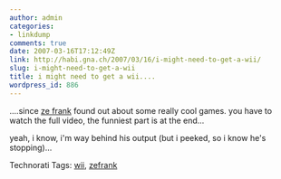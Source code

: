 ```yaml
---
author: admin
categories:
- linkdump
comments: true
date: 2007-03-16T17:12:49Z
link: http://habi.gna.ch/2007/03/16/i-might-need-to-get-a-wii/
slug: i-might-need-to-get-a-wii
title: i might need to get a wii....
wordpress_id: 886
---
```


....since [ze frank](http://www.zefrank.com/theshow/archives/2007/01/011807.html) found out about some really cool games. you have to watch the full video, the funniest part is at the end...

yeah, i know, i'm way behind his output (but i peeked, so i know he's stopping)...


Technorati Tags: [wii](http://www.technorati.com/tag/wii), [zefrank](http://www.technorati.com/tag/zefrank)
